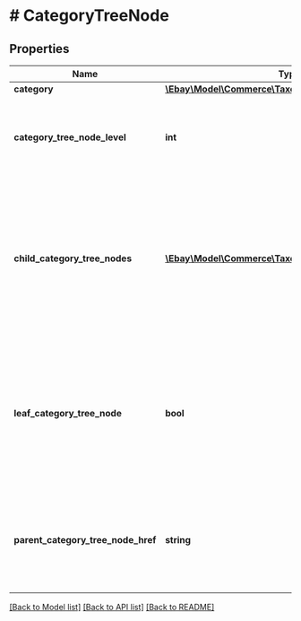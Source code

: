 # # CategoryTreeNode

## Properties

Name | Type | Description | Notes
------------ | ------------- | ------------- | -------------
**category** | [**\Ebay\Model\Commerce\Taxonomy\Category**](Category.md) |  | [optional]
**category_tree_node_level** | **int** | The absolute level of the current category tree node in the hierarchy of its category tree. Note: The root node of any full category tree is always at level 0. | [optional]
**child_category_tree_nodes** | [**\Ebay\Model\Commerce\Taxonomy\CategoryTreeNode[]**](CategoryTreeNode.md) | An array of one or more category tree nodes that are the immediate children of the current category tree node, as well as their children, recursively down to the leaf nodes. Returned only if the current category tree node is not a leaf node (the value of leafCategoryTreeNode is false). | [optional]
**leaf_category_tree_node** | **bool** | A value of true indicates that the current category tree node is a leaf node (it has no child nodes). A value of false indicates that the current node has one or more child nodes, which are identified by the childCategoryTreeNodes array. Returned only if the value of this field is true. | [optional]
**parent_category_tree_node_href** | **string** | The href portion of the getCategorySubtree call that retrieves the subtree below the parent of this category tree node. Not returned if the current category tree node is the root node of its tree. | [optional]

[[Back to Model list]](../../README.md#models) [[Back to API list]](../../README.md#endpoints) [[Back to README]](../../README.md)
